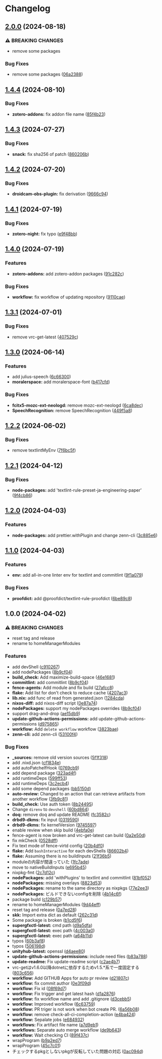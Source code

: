 # Changelog

## [2.0.0](https://github.com/misumisumi/flakes/compare/v1.4.4...v2.0.0) (2024-08-18)


### ⚠ BREAKING CHANGES

* remove some packages

### Bug Fixes

* remove some packages ([06a2388](https://github.com/misumisumi/flakes/commit/06a2388a1201f039dfd8014001bbd47e3ecff684))

## [1.4.4](https://github.com/misumisumi/flakes/compare/v1.4.3...v1.4.4) (2024-08-10)


### Bug Fixes

* **zotero-addons:** fix addon file name ([85f4b23](https://github.com/misumisumi/flakes/commit/85f4b230fed9f3b3ac73ab48d84e8f9601943e1a))

## [1.4.3](https://github.com/misumisumi/flakes/compare/v1.4.2...v1.4.3) (2024-07-27)


### Bug Fixes

* **snack:** fix sha256 of patch ([860206b](https://github.com/misumisumi/flakes/commit/860206be081f2ecb088634e6241a4d9837406118))

## [1.4.2](https://github.com/misumisumi/flakes/compare/v1.4.1...v1.4.2) (2024-07-20)


### Bug Fixes

* **droidcam-obs-plugin:** fix derivation ([9666c94](https://github.com/misumisumi/flakes/commit/9666c9442f82f295f04d21cec962726eb23f18f1))

## [1.4.1](https://github.com/misumisumi/flakes/compare/v1.4.0...v1.4.1) (2024-07-19)


### Bug Fixes

* **zotero-night:** fix typo ([e9f48bb](https://github.com/misumisumi/flakes/commit/e9f48bb2f4861c8abd9a926ce9cd55895aa0c82b))

## [1.4.0](https://github.com/misumisumi/flakes/compare/v1.3.1...v1.4.0) (2024-07-19)


### Features

* **zotero-addons:** add zotero-addon packages ([91c282c](https://github.com/misumisumi/flakes/commit/91c282c014384aba300e5dff27ad7840c3ac744e))


### Bug Fixes

* **workflow:** fix workflow of updating repository ([9110cae](https://github.com/misumisumi/flakes/commit/9110cae66c49be494e38a314307033354452398e))

## [1.3.1](https://github.com/misumisumi/flakes/compare/v1.3.0...v1.3.1) (2024-07-01)


### Bug Fixes

* remove vrc-get-latest ([407529c](https://github.com/misumisumi/flakes/commit/407529c3cbc871ecd8572264a3dbd492f618684f))

## [1.3.0](https://github.com/misumisumi/flakes/compare/v1.2.2...v1.3.0) (2024-06-14)


### Features

* add julius-speech ([6c66300](https://github.com/misumisumi/flakes/commit/6c66300388dda17f5b2d5b2c078d3df373280382))
* **moralerspace:** add moralerspace-font ([b417cfd](https://github.com/misumisumi/flakes/commit/b417cfd3deeb600e816baff4753830f755343209))


### Bug Fixes

* **fcitx5-mozc-ext-neologd:** remove mozc-ext-neologd ([6ca8dec](https://github.com/misumisumi/flakes/commit/6ca8decc99578844739150428039683f16a6479f))
* **SpeechRecognition:** remove SpeechRecognition ([449f5a8](https://github.com/misumisumi/flakes/commit/449f5a83a931b02353a076f77015396f05cd4893))

## [1.2.2](https://github.com/misumisumi/flakes/compare/v1.2.1...v1.2.2) (2024-06-02)


### Bug Fixes

* remove textlintMyEnv ([7f6bc5f](https://github.com/misumisumi/flakes/commit/7f6bc5fd3f1313951e9f23daa0bce8333fd8d601))

## [1.2.1](https://github.com/misumisumi/flakes/compare/v1.2.0...v1.2.1) (2024-04-12)


### Bug Fixes

* **node-packages:** add 'textlint-rule-preset-ja-engineering-paper' ([9f4cb86](https://github.com/misumisumi/flakes/commit/9f4cb864a30a09281df4336d8b4fd1d7d0181015))

## [1.2.0](https://github.com/misumisumi/flakes/compare/v1.1.0...v1.2.0) (2024-04-03)


### Features

* **node-packages:** add prettier.withPlugin and change zenn-cli ([3c885e6](https://github.com/misumisumi/flakes/commit/3c885e66ae88a63617ac3868cca9def160b90303))

## [1.1.0](https://github.com/misumisumi/flakes/compare/v1.0.0...v1.1.0) (2024-04-03)


### Features

* **env:** add all-in-one linter env for textlint and commitlint ([9f1a079](https://github.com/misumisumi/flakes/commit/9f1a0799d6757311998be5f1afa2efa4b3a04fca))


### Bug Fixes

* **proofdict:** add @proofdict/textlint-rule-proofdict ([6be89c8](https://github.com/misumisumi/flakes/commit/6be89c821a1c8db893eac591b1db9b0274dc09d1))

## 1.0.0 (2024-04-02)


### ⚠ BREAKING CHANGES

* reset tag and release
* rename to homeManagerModules

### Features

* add devShell ([c910267](https://github.com/misumisumi/flakes/commit/c910267edbb3976b30601252dc182367cfb8dc37))
* add nodePackages ([8b9cf04](https://github.com/misumisumi/flakes/commit/8b9cf043fcfb8cca86c7fc5c2d49876d2a43bc75))
* **build_check:** Add maximize-build-space ([46e1681](https://github.com/misumisumi/flakes/commit/46e16819df46bd26006418b7d89643e8efe67021))
* **commitlint:** add commitlint ([8b9cf04](https://github.com/misumisumi/flakes/commit/8b9cf043fcfb8cca86c7fc5c2d49876d2a43bc75))
* **fence-agents:** Add module and fix build ([27afcc8](https://github.com/misumisumi/flakes/commit/27afcc80d4023bf361100f7c9924d2e4caecac31))
* **flake:** Add list for don't check to reduce cache ([4207ac3](https://github.com/misumisumi/flakes/commit/4207ac36e3092bdc3f4d6fcad061b29acb4c4841))
* **lib.nix:** add func of read from generated.json ([1284cda](https://github.com/misumisumi/flakes/commit/1284cdac7678a2531de5c8912fa7abdf4d34300f))
* **nixos-diff:** add nixos-diff script ([0e87a74](https://github.com/misumisumi/flakes/commit/0e87a74dccf34227d8e8b6b441e8cda1b5a8048c))
* **nodePackages:** support my nodePackages overrides ([8b9cf04](https://github.com/misumisumi/flakes/commit/8b9cf043fcfb8cca86c7fc5c2d49876d2a43bc75))
* support drag-and-drop ([ae15db9](https://github.com/misumisumi/flakes/commit/ae15db99163ae13e913b5fc4829430b260cd5f68))
* **update-github-actions-permissions:** add update-github-actions-permissions ([d975865](https://github.com/misumisumi/flakes/commit/d97586579d07f72d9dc7a1eeb8e0b830fcd69ab2))
* **workflow:** Add `delete workflow` workflow ([3823bae](https://github.com/misumisumi/flakes/commit/3823bae3eb65456ffff58ce83b76a294e55581f3))
* **zenn-cli:** add zenn-cli ([53100f4](https://github.com/misumisumi/flakes/commit/53100f49dbb034df573b652aa6759ddccceee45b))


### Bug Fixes

* **_sources:** remove old version sources ([5f1f318](https://github.com/misumisumi/flakes/commit/5f1f3181465673cfbbecc96e1a6b46b912da838e))
* add .nixd.json ([cf1834e](https://github.com/misumisumi/flakes/commit/cf1834e447b9ffbd7fbf5e8971552216cf9f78ca))
* add autoPatchelfHook ([0769cb9](https://github.com/misumisumi/flakes/commit/0769cb9276d126dbc97e6359b4afc8770809b2a5))
* add depend package ([323ad4f](https://github.com/misumisumi/flakes/commit/323ad4fef6a0c092cd7e641ab9a152d2895dd3ef))
* add runtimeDeps ([599ff53](https://github.com/misumisumi/flakes/commit/599ff536df37464f8d2442452f873d1b60fa6ccb))
* add runtimeDeps ([3c2ecb4](https://github.com/misumisumi/flakes/commit/3c2ecb45a94caa36a1fb7d9ae461d1b6021ee3e6))
* add some depend packages ([bb5150d](https://github.com/misumisumi/flakes/commit/bb5150db32b1013c6dd9fcf5274706d39be350c1))
* **auto-review:** Changed to an action that can retrieve artifacts from another workflow ([3fb9c81](https://github.com/misumisumi/flakes/commit/3fb9c81028bf5edb3a29860dc900f7c617d98cd6))
* **build_check:** Use auth token ([8b24495](https://github.com/misumisumi/flakes/commit/8b2449520a0e24cfe893db3db23617f8431529f8))
* Change `direnv` to `devshell` ([60bd864](https://github.com/misumisumi/flakes/commit/60bd864fc5bbbcb972afea792aac7737eb478268))
* **doq:** remove doq and update README ([fc3582c](https://github.com/misumisumi/flakes/commit/fc3582cccad4e576d43e34ab0d4e73a5aeb86cf2))
* **drbd9-dkms:** fix input ([0319590](https://github.com/misumisumi/flakes/commit/0319590d170e6f50d24ad3f1028cafcba54e51db))
* **drbd9-dkms:** fix kernelVersion ([9745597](https://github.com/misumisumi/flakes/commit/9745597c7a872bc48e25c8b95d9d1581a1297254))
* enable review when skip build ([4ebfa0e](https://github.com/misumisumi/flakes/commit/4ebfa0e10269d7cf7e2f002c83078885927cd3ee))
* fence-agent is now broken and vrc-get-latest can build ([0a2e50d](https://github.com/misumisumi/flakes/commit/0a2e50dafa7f5fe422d06186bbc734908d49deb4))
* fix mkCheck ([0528dff](https://github.com/misumisumi/flakes/commit/0528dff53766fc34468fb41ccb5090b04acd4c4f))
* Fix text mode of fence-virtd config ([20b4df0](https://github.com/misumisumi/flakes/commit/20b4df064c63abcb9f087929df48df18d0ef6815))
* **flake:** Add `bashInteractive` for each devShells ([86602b4](https://github.com/misumisumi/flakes/commit/86602b49593b783e9784d0f2413adc4baec14888))
* **flake:** Assuming there is no buildInputs ([21f36b5](https://github.com/misumisumi/flakes/commit/21f36b532ad50438e0cb36e633a722d35ed687d5))
* moduleの内容が間違っていた ([1fc7ade](https://github.com/misumisumi/flakes/commit/1fc7adec868a4d8f55a78e158e71fca788111aaf))
* move to nativeBuildInputs ([e695b45](https://github.com/misumisumi/flakes/commit/e695b45a121ad66d69eda952750de3a08c70b5b8))
* nixpkg-fmt ([2c7d12c](https://github.com/misumisumi/flakes/commit/2c7d12cd86447d485fb83cf767eac92814f29a77))
* **nodePackages:** add 'withPlugins' to textlint and commitlint ([81bf052](https://github.com/misumisumi/flakes/commit/81bf0524fed762c5fec2eadbf4a5c68561cea2da))
* **nodePackages:** missing overlays ([8823d53](https://github.com/misumisumi/flakes/commit/8823d53194d6b5563fbe9ad455e711b8b16f122f))
* **nodePackages:** rename to the same directory as nixpkgs ([77e2ee3](https://github.com/misumisumi/flakes/commit/77e2ee3feb229dff4d3d62ec2bf5201722858350))
* **nodePackages:** ビルドできないconfigを削除 ([4b14c6f](https://github.com/misumisumi/flakes/commit/4b14c6f63fa8849521a498d62945c078a7c1a026))
* package build ([c129b57](https://github.com/misumisumi/flakes/commit/c129b57d9f0bd558b371f7a6f7f750fc255905c5))
* rename to homeManagerModules ([9d44eff](https://github.com/misumisumi/flakes/commit/9d44eff73635a2e618c26a39f675089b7ee39c11))
* reset tag and release ([0a7ed28](https://github.com/misumisumi/flakes/commit/0a7ed282dac5257d7bac77229bf2682dc62baa45))
* **skk:** Import extra dict as default ([262c31d](https://github.com/misumisumi/flakes/commit/262c31de7acefc213d10e69eda5cf601770e2133))
* Some package is broken ([b1cd5f6](https://github.com/misumisumi/flakes/commit/b1cd5f6ba47faf873c5d4cd555fb3f2c0518d769))
* **supergfxctl-latest:** cmd path ([d9a5dfa](https://github.com/misumisumi/flakes/commit/d9a5dfa008ca2e18708abed5bf2b1ece97864014))
* **supergfxctl-latest:** exec path ([4c003a0](https://github.com/misumisumi/flakes/commit/4c003a07fa95d3095614b3c1322e82a837753e31))
* **supergfxctl-latest:** exec path ([a64b11d](https://github.com/misumisumi/flakes/commit/a64b11d47ee789d101ac3969b411f8b23a8a5e37))
* typos ([60b3af8](https://github.com/misumisumi/flakes/commit/60b3af8527abe403237e135c2f0c479171a5bb4a))
* typos ([506198d](https://github.com/misumisumi/flakes/commit/506198dd93342094d4d565dd8c148b62eba2de3b))
* **unityhub-latest:** openssl ([d4aee80](https://github.com/misumisumi/flakes/commit/d4aee800d03d3cc5409a7fefe70946454460c7a5))
* **update-github-actions-permissions:** include need files ([b83a788](https://github.com/misumisumi/flakes/commit/b83a78899aef49a8b0b82b685bcb86d0b8e5bda7))
* **update-readme:** Fix update-readme script ([c2ae4b7](https://github.com/misumisumi/flakes/commit/c2ae4b790269eaac2e5e29d2db4dfe96e802b331))
* vrc-getはv1.6.0以降dotnetに依存するためv1.5.*系で一度固定する ([803c656](https://github.com/misumisumi/flakes/commit/803c65690303801b0d02d081da0e36ccd4d07463))
* **workflow:** Add GITHUB Apps for auto pr review ([d21807c](https://github.com/misumisumi/flakes/commit/d21807c17c1626eb2df7efc0f59913f4676bc578))
* **workflow:** fix commit author ([0e3f09d](https://github.com/misumisumi/flakes/commit/0e3f09d906de6a63f7484006fae1b20411c60493))
* **workflow:** Fix id ([08f69d7](https://github.com/misumisumi/flakes/commit/08f69d7c002212436bccc20795c182fc1e3053f4))
* **workflow:** Fix trigger and get latest hash ([d1a2876](https://github.com/misumisumi/flakes/commit/d1a287663d50826f36e1458ca3d82c78a613b49e))
* **workflow:** fix workflow name and add .gitignore ([d3cebb5](https://github.com/misumisumi/flakes/commit/d3cebb50709c6f5c3d7150deba709ce66d644ccc))
* **workflow:** Improved workflow ([6c63759](https://github.com/misumisumi/flakes/commit/6c637596d02396926e28bafd84c0c162573cbae7))
* **workflow:** PR triger is not work when bot create PR. ([6a56b08](https://github.com/misumisumi/flakes/commit/6a56b08dfcd5cea2de58563ce55f803c70ad28ac))
* **workflow:** remove check-all-ci-completion-action ([e4ba424](https://github.com/misumisumi/flakes/commit/e4ba424f93160513bc55b3754a556dac682e2f3c))
* **workflow:** Sepalate jobs ([e684932](https://github.com/misumisumi/flakes/commit/e68493240d0820440134b0048b7b686f30992c67))
* **workflows:** Fix artifact file name ([a7d9eb1](https://github.com/misumisumi/flakes/commit/a7d9eb17acb9e7664b0a523c1945b0f71fd2ffa2))
* **workflows:** Separate auto merge workflow ([de9b643](https://github.com/misumisumi/flakes/commit/de9b64314250702610a4b43863d6febe2964395d))
* **workflow:** Wait checking CI ([89f437c](https://github.com/misumisumi/flakes/commit/89f437cecee9ec96c05c52a0a71b5e9b15d0e659))
* wrapProgram ([b9a2ed7](https://github.com/misumisumi/flakes/commit/b9a2ed7d3fca26620896899faf9f09aca51cb8f7))
* wrapProgram ([45c7c01](https://github.com/misumisumi/flakes/commit/45c7c01810f5f9029eda999d6579043a980056e1))
* チェックするpkgとしないpkgが反転していた問題の対応 ([0ac094d](https://github.com/misumisumi/flakes/commit/0ac094d9fab44438002f94de462f77c3314b686b))
